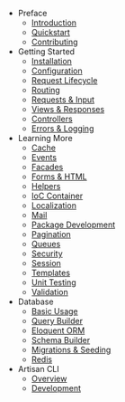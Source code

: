 - Preface
    - [Introduction](#introduction)
    - [Quickstart](#quick)
    - [Contributing](#contributing)
- Getting Started
    - [Installation](#installation)
    - [Configuration](#configuration)
    - [Request Lifecycle](#lifecycle)
    - [Routing](#routing)
    - [Requests & Input](#requests)
    - [Views & Responses](#responses)
    - [Controllers](#controllers)
    - [Errors & Logging](#errors)
- Learning More
    - [Cache](#cache)
    - [Events](#events)
    - [Facades](#facades)
    - [Forms & HTML](#html)
    - [Helpers](#helpers)
    - [IoC Container](#ioc)
    - [Localization](#localization)
    - [Mail](#mail)
    - [Package Development](#packages)
    - [Pagination](#pagination)
    - [Queues](#queues)
    - [Security](#security)
    - [Session](#session)
    - [Templates](#templates)
    - [Unit Testing](#testing)
    - [Validation](#validation)
- Database
    - [Basic Usage](#database)
    - [Query Builder](#queries)
    - [Eloquent ORM](#eloquent)
    - [Schema Builder](#schema)
    - [Migrations & Seeding](#migrations)
    - [Redis](#redis)
- Artisan CLI
    - [Overview](#artisan)
    - [Development](#commands)